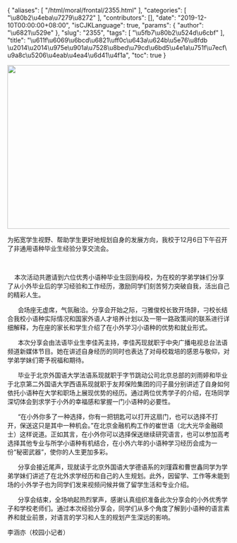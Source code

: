 {
    "aliases": [
        "/html/moral/frontal/2355.html"
    ],
    "categories": [
        "\u80b2\u4eba\u7279\u8272"
    ],
    "contributors": [],
    "date": "2019-12-10T00:00:00+08:00",
    "isCJKLanguage": true,
    "params": {
        "author": "\u6821\u529e"
    },
    "slug": "2355",
    "tags": [
        "\u5fb7\u80b2\u524d\u6cbf"
    ],
    "title": "\u611f\u6069\u6bcd\u6821\uff0c\u643a\u624b\u5e76\u8fdb \u2014\u2014\u975e\u901a\u7528\u8bed\u79cd\u6bd5\u4e1a\u751f\u7ecf\u9a8c\u5206\u4eab\u4ea4\u6d41\u4f1a",
    "toc": true
}


<img
    src="https://cdn.tfls.online/mirror/full/7b96aa5704a2bfe48261b02d18afd745adcf65ba.jpg"
    style="display:block;margin-left:auto;margin-right:auto;"
    decoding="async"
    fetchpriority="auto"
    loading="lazy"
    height="371"
    width="557"
/>




  





为拓宽学生视野、帮助学生更好地规划自身的发展方向，我校于12月6日下午召开了非通用语种毕业生经验分享交流会。




 




    本次活动共邀请到六位优秀小语种毕业生回到母校，为在校的学弟学妹们分享了从小外毕业后的学习经验和工作经历，激励同学们刻苦努力突破自我，活出自己的精彩人生。




      会场座无虚席，气氛融洽。分享会开始之际，刁雅俊校长致开场辞，刁校长结合我校小语种实际情况和国家外语人才培养计划以及一带一路政策间的联系进行详细解释，为在座的家长和学生介绍了在小外学习小语种的优势和就业形式。




      本次分享会由法语毕业生李佳芮主持，李佳芮现就职于中央广播电视总台法语频道新媒体节目。她在讲述自身经历的同时也表达了对母校栽培的感恩与敬仰，对学弟学妹们寄予祝福和期待。




      毕业于北京外国语大学法语系现就职于字节跳动公司北京总部的刘雨婷和毕业于北京第二外国语大学西语系现就职于友邦保险集团的闫子晨分别讲述了自身如何依托小语种在大学和职场上展现优势的经历。通过两位优秀学子的介绍，在场同学深切体会到求学于小外的幸福感和掌握一门小语种的必要性。




      “在小外你多了一种选择，你有一把钥匙可以打开这扇门，也可以选择不打开，保送这只是其中一种机会。”在北京金融机构工作的崔世语（北大光华金融硕士）这样说道。正如其言，在小外你可以选择保送继续研究语言，也可以参加高考选择其他专业与所学小语种有机结合，在小外六年的小语种学习经历会成为一份“秘密武器”，使你的人生更加多彩。




      分享会接近尾声，现就读于北京外国语大学德语系的刘瑾霖和曹世鑫同学为学弟学妹们讲述了在北外求学经历和自己的人生规划。此外，因留学、工作等未能到场的小外学子也为同学们发来视频问候并做了留学生活和专业介绍。




      分享会结束，全场响起热烈掌声，感谢认真组织准备此次分享会的小外优秀学子和学校老师们。通过本次经验分享会，同学们从多个角度了解到小语种的语言素养和就业前景，对语言的学习和人生的规划产生深远的影响。




李涵亦（校园小记者）





  



